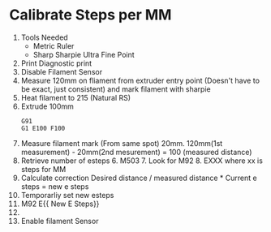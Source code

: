 
# Calibrate Steps per MM
1. Tools Needed
	* Metric Ruler
	* Sharp Sharpie Ultra Fine Point
2. Print Diagnostic print
3. Disable Filament Sensor
4. Measure 120mm on fliament from extruder entry point (Doesn't have to be exact, just consistent) and mark filament with sharpie
5. Heat filament to 215 (Natural RS)
6. Extrude 100mm
    ```
    G91
    G1 E100 F100
   ```
7. Measure filament mark (From same spot)
    20mm.
    120mm(1st measurement) - 20mm(2nd mesurement) = 100 (measured distance)
8. Retrieve number of esteps
	6. M503
	7. Look for M92
	8.  EXXX where xx is steps for MM
9. Calculate correction
	Desired distance / measured distance * Current e steps = new e steps
10. Temporarliy set new esteps
11. M92 E{{ New E Steps}}
12. 
13. Enable filament Sensor
	
<!--stackedit_data:
eyJoaXN0b3J5IjpbMTE4NjI1MTA3MywxMjM4MzU0MDg2LDIwND
c5Mjg5OTUsLTI1MTUzMDc5MCw0OTc4MTg4MTBdfQ==
-->